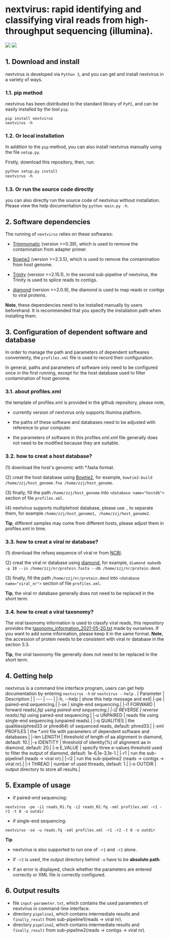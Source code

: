 # nextvirus: rapid identifying and classifying viral reads from high-throughput sequencing (illumina).

![](https://img.shields.io/badge/System-Linux-green.svg)
![](https://img.shields.io/pypi/wheel/virusrecom)


## 1. Download and install

nextvirus is developed via ```Python 3```, and you can get and install nextvirus in a variety of ways.

### 1.1. pip method

nextvirus has been distributed to the standard library of ```PyPI```, and can be easily installed by the tool ```pip```.

```
pip install nextvirus
nextvirus -h
```

### 1.2. Or local installation

In addition to the  ```pip``` method, you can also install nextvirus manually using the file ```setup.py```. 

Firstly, download this repository, then, run:
```xml
python setup.py install
nextvirus -h
```

### 1.3. Or run the source code directly

you can also directly run the source code of nextvirus without installation. Please view the help documentation by ```python main.py -h```.


## 2. Software dependencies

The running of ```nextvirus``` relies on these softwares:

+  [Trimmomatic](http://www.usadellab.org/cms/?page=trimmomatic) (version >=0.39), which is used to remove the contamination from adapter primer.

+  [Bowtie2](http://bowtie-bio.sourceforge.net/bowtie2/index.shtml) (version >=2.3.5), which is used to remove the contamination from host genome.

+  [Trinity](https://github.com/trinityrnaseq/trinityrnaseq) (version >=2.15.1), in the second sub-pipeline of nextvirus, the Trinity is used to splice reads to contigs.

+  [diamond](https://github.com/bbuchfink/diamond) (version >=2.0.9), the diamond is used to map reads or contigs to viral proteins.

<b>Note</b>, these dependencies need to be installed manually by users beforehand. It is recommended that you specify the installation path when installing them.


## 3. Configuration of dependent software and database
In order to manage the path and parameters of dependent softwares convenienty, the ```profiles.xml``` file is used to record their configuration. 

In general, paths and parameters of software only need to be configured once in the first running, except for the host database used to filter contamination of host genome.

### 3.1. about profiles.xml
the template of profiles.xml is provided in the github repository, please note,

+ currently version of nextvirus only supports Illumina platform.
  
+ the paths of these software and databases need to be adjusted with reference to your computer. 
  
+ the parameters of software in this profiles.xml.xml file generally does not need to be modified because they are suitable.


### 3.2. how to creat a host database?
(1) download the host's genomic with *.fasta format.

(2) creat the host database using [Bowtie2](http://bowtie-bio.sourceforge.net/bowtie2/index.shtml), for example,
 ```bowtie2-build /home/zzj/host_genome.fna /home/zzj/host_genome```.

(3) finally, fill the path ```/home/zzj/host_genome```  into ```<database name="hostdb">``` section of file ```profiles.xml```. 

(4) nextvirus supports multiplehost database, please use ```,``` to separate them, for example ```/home/zzj/host_genome1, /home/zzj/host_genome2```.

<b>Tip</b>, different samples may come from different hosts, please adjust them in profiles.xml in time.

### 3.3. how to creat a viral nr database?
(1) download the refseq sequence of viral nr from [NCBI](https://ftp.ncbi.nlm.nih.gov/refseq/release/viral/).

(2) creat the viral nr database using [diamond](https://github.com/bbuchfink/diamond), for example, 
```diamond makedb -p 10 --in /home/zzj/nr/protein.fasta --db /home/zzj/nr/protein.dmnd```. 

(3) finally, fill the path ```/home/zzj/nr/protein.dmnd```  into ```<database name="viral_nr">``` section of file ```profiles.xml```. 


<b>Tip</b>, the viral nr database generally does not need to be replaced in the short term.

### 3.4. how to creat a viral taxonomy?
The viral taxonomy information is used to classfy viral reads, this repository provides the [taxonomy_information_2021-05-20.txt]() made by ourselves. If you want to add some information, please keep it in the same format. 
<b>Note</b>, the accession of protein needs to be consistent with viral nr database in the section 3.3.

<b>Tip</b>, the viral taxonomy file generally does not need to be replaced in the short term.


## 4. Getting help
nextvirus is a command line interface program, users can get help documentation by entering ```nextvirus -h```  or ```nextvirus --help``` .
| Parameter | Description |
| --- | --- |
|-h, --help | show this help message and exit|
|-pe | paired-end sequencing.|
|-se | single-end sequencing.|
|-i1 FORWARD | forward reads(*.fq) using paired-end sequencing.|
|-i2 REVERSE | reverse reads(*.fq) using paired-end sequencing.|
|-u UNPAIRED | reads file using single-end sequencing (unpaired reads).|
|-q QUALITIES | the qualities(phred33 or phred64) of sequenced reads, default: phred33.|
|-xml PROFILES | the *.xml file with parameters of dependent software and databases.|
|-len LENGTH | threshold of length of aa alignment in diamond, default: 10.|
|-s IDENTITY | threshold of identity(%) of alignment aa in diamond, default: 20.|
|-e E_VALUE | specify three e-values threshold used to filter the output of diamond, default: 1e-6,1e-3,1e-1.|
|-r1 | run the sub-pipeline1 (reads → viral nr).|
|-r2 | run the sub-pipeline2 (reads → contigs → viral nr).|
|-t THREAD | number of used threads, default: 1.|
|-o OUTDIR | output directory to store all results.|


## 5. Example of usage


+ if paired-end sequencing:
  
```
nextvirus -pe -i1 reads_R1.fq -i2 reads_R2.fq -xml profiles.xml -r1 -r2 -t 8 -o outdir
```

+ if single-end sequencing:
 
 ```
nextvirus -se -u reads.fq -xml profiles.xml -r1 -r2 -t 8 -o outdir
```

<b> Tip </b>
+ nextvirus is also supported to run one of ```-r1``` and ```-r2``` alone.

+ if ```-r2``` is used, the output directory behind ```-o``` have to be <b>absolute path</b>.

+ if an error is displayed, check whether the parameters are entered correctly or XML file is correctly configured.


## 6. Output results
+ file ```input-parameter.txt```, which contains the used parameters of nextvirus in command-line interface.
+ directory ```pipeline1```, which contains intermediate results and ```finally_result``` from sub-pipeline1(reads → viral nr).
+ directory ```pipeline2```, which contains intermediate results and ```finally_result``` from sub-pipeline2(reads → contigs → viral nr).




